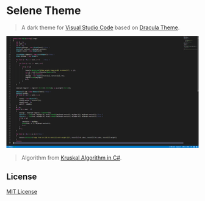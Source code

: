 # Selene Theme

> A dark theme for [Visual Studio Code](http://code.visualstudio.com) based on [Dracula Theme](https://draculatheme.com/).

![Screenshot](images/background.png)

> Algorithm from [Kruskal Algorithm in C#](https://www.codeproject.com/Tips/772779/Kruskal-Algorithm-in-Csharp).

## License

[MIT License](https://github.com/BrenoRangel/Selene-Theme/blob/master/LICENSE)
